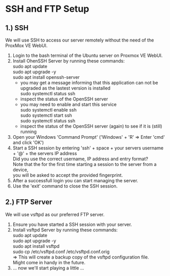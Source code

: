 SSH and FTP Setup
=================

1.) SSH
-------
We will use SSH to access our server remotely without the need of the ProxMox VE WebUI.
1. Login to the bash terminal of the Ubuntu server on Proxmox VE WebUI.
2. Install OhenSSH Server by running these commands:  
   sudo apt update  
   sudo apt upgrade -y  
   sudo apt install openssh-server  
   - you may get a message informing that this application can not be upgraded as the lastest version is installed  
   sudo systemctl status ssh  
   - inspect the status of the OpenSSH server
   - you may need to enable and start this service  
   sudo systemctl enable ssh  
   sudo systemctl start ssh  
   sudo systemctl status ssh  
   - inspect the status of the OpenSSH server (again) to see if it is (still) running    
3. Open your Windows 'Command Prompt' ('Windows' + 'R' => Enter 'cmd' and click 'OK')
4. Start a SSH session by entering 'ssh' + space + your servers username + '@' + the servers IP address  
   Did you use the correct username, IP address and entry format?  
   Note that the for the first time starting a session to the server from a device,  
   you will be asked to accept the provided fingerprint.  
5. After a successfull login you can start managing the server.
6. Use the 'exit' command to close the SSH session.  

   
2.) FTP Server
--------------
We will use vsftpd as our preferred FTP server.
1. Ensure you have started a SSH session with your server.
2. Install vsftpd Server by running these commands:  
   sudo apt update  
   sudo apt upgrade -y  
   sudo apt install vsftpd  
   sudo cp /etc/vsftpd.conf /etc/vsftpd.conf.orig  
   => This will create a backup copy of the vsftpd configuration file.  
      Might come in handy in the future.
3. ... now we'll start playing a little ...
    
